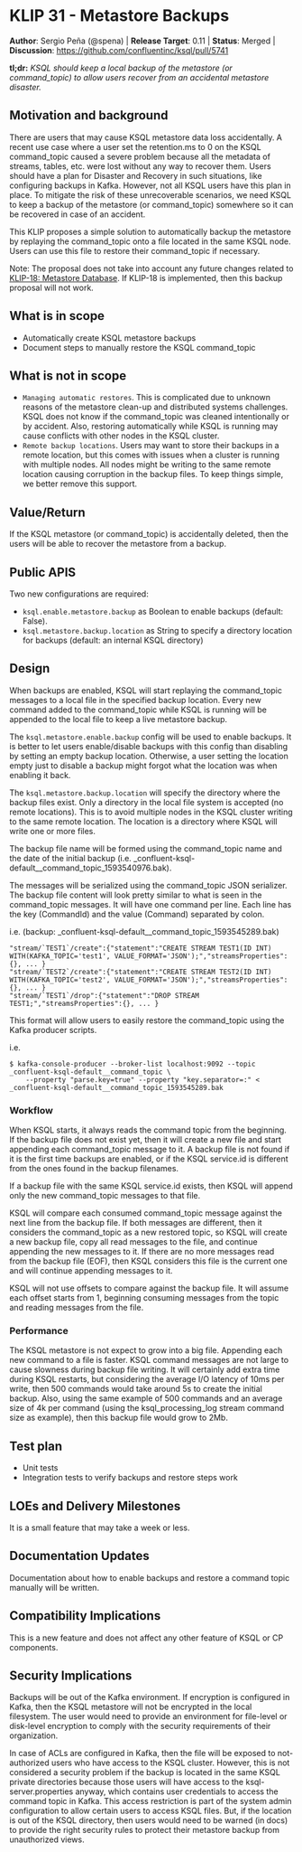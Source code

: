 # KLIP 31 - Metastore Backups

**Author**: Sergio Peña (@spena) |
**Release Target**: 0.11 |
**Status**: Merged |
**Discussion**: https://github.com/confluentinc/ksql/pull/5741

**tl;dr:** _KSQL should keep a local backup of the metastore (or command_topic) to allow users recover from an accidental
metastore disaster._

## Motivation and background

There are users that may cause KSQL metastore data loss accidentally. A recent use case where a user set the retention.ms to 0 on the KSQL command_topic caused a severe problem because all the metadata
of streams, tables, etc. were lost without any way to recover them. Users should have a plan for Disaster and Recovery in such situations, like configuring backups in Kafka. However, not all KSQL users
have this plan in place. To mitigate the risk of these unrecoverable scenarios, we need KSQL to keep a backup of the metastore (or command_topic) somewhere so it can be recovered in case of an accident.

This KLIP proposes a simple solution to automatically backup the metastore by replaying the command_topic onto a file located in the same KSQL node. Users can use this file to restore their command_topic
if necessary.

Note: The proposal does not take into account any future changes related to [KLIP-18: Metastore Database](https://github.com/confluentinc/ksql/pull/4659). If KLIP-18 is implemented, then this backup
proposal will not work.

## What is in scope

* Automatically create KSQL metastore backups
* Document steps to manually restore the KSQL command_topic

## What is not in scope

* `Managing automatic restores`. This is complicated due to unknown reasons of the metastore clean-up and distributed systems challenges. KSQL does not know if the command_topic was cleaned
  intentionally or by accident. Also, restoring automatically while KSQL is running may cause conflicts with other nodes in the KSQL cluster.
* `Remote backup locations`. Users may want to store their backups in a remote location, but this comes with issues when a cluster is running with multiple nodes. All nodes might be writing
to the same remote location causing corruption in the backup files. To keep things simple, we better remove this support.

## Value/Return

If the KSQL metastore (or command_topic) is accidentally deleted, then the users will be able to recover the metastore from a backup.

## Public APIS

Two new configurations are required:

* `ksql.enable.metastore.backup` as Boolean to enable backups (default: False).
* `ksql.metastore.backup.location` as String to specify a directory location for backups (default: an internal KSQL directory)

## Design

When backups are enabled, KSQL will start replaying the command_topic messages to a local file in the specified backup location. Every new command added to the
command_topic while KSQL is running will be appended to the local file to keep a live metastore backup.

The `ksql.metastore.enable.backup` config will be used to enable backups. It is better to let users enable/disable backups with this config than disabling by setting an empty backup location.
Otherwise, a user setting the location empty just to disable a backup might forgot what the location was when enabling it back.

The `ksql.metastore.backup.location` will specify the directory where the backup files exist. Only a directory in the local file system is accepted (no remote locations). This is to avoid multiple
nodes in the KSQL cluster writing to the same remote location. The location is a directory where KSQL will write one or more files.

The backup file name will be formed using the command_topic name and the date of the initial backup (i.e. _confluent-ksql-default__command_topic_1593540976.bak).

The messages will be serialized using the command_topic JSON serializer. The backup file content will look pretty similar to what is seen in the command_topic messages. It will have one
command per line. Each line has the key (CommandId) and the value (Command) separated by colon.

i.e. (backup: _confluent-ksql-default__command_topic_1593545289.bak)
```
"stream/`TEST1`/create":{"statement":"CREATE STREAM TEST1(ID INT) WITH(KAFKA_TOPIC='test1', VALUE_FORMAT='JSON');","streamsProperties":{}, ... }
"stream/`TEST2`/create":{"statement":"CREATE STREAM TEST2(ID INT) WITH(KAFKA_TOPIC='test2', VALUE_FORMAT='JSON');","streamsProperties":{}, ... }
"stream/`TEST1`/drop":{"statement":"DROP STREAM TEST1;","streamsProperties":{}, ... }
```

This format will allow users to easily restore the command_topic using the Kafka producer scripts.

i.e.
```
$ kafka-console-producer --broker-list localhost:9092 --topic _confluent-ksql-default__command_topic \
    --property "parse.key=true" --property "key.separator=:" < _confluent-ksql-default__command_topic_1593545289.bak
```

### Workflow

When KSQL starts, it always reads the command topic from the beginning. If the backup file does not exist yet, then it will create a new file and start appending each command_topic message to it.
A backup file is not found if it is the first time backups are enabled, or if the KSQL service.id is different from the ones found in the backup filenames.

If a backup file with the same KSQL service.id exists, then KSQL will append only the new command_topic messages to that file.

KSQL will compare each consumed command_topic message against the next line from the backup file. If both messages are different, then it considers the command_topic as a new restored
topic, so KSQL will create a new backup file, copy all read messages to the file, and continue appending the new messages to it. If there are no more messages read from the backup file (EOF),
then KSQL considers this file is the current one and will continue appending messages to it.

KSQL will not use offsets to compare against the backup file. It will assume each offset starts from 1, beginning consuming messages from the topic and reading messages from the file.

### Performance

The KSQL metastore is not expect to grow into a big file. Appending each new command to a file is faster. KSQL command messages are not large to cause slowness during backup file writing.
It will certainly add extra time during KSQL restarts, but considering the average I/O latency of 10ms per write, then 500 commands would take around 5s to create the initial backup. Also, using
the same example of 500 commands and an average size of 4k per command (using the ksql_processing_log stream command size as example), then this backup file would grow to 2Mb.

## Test plan

- Unit tests
- Integration tests to verify backups and restore steps work

## LOEs and Delivery Milestones

It is a small feature that may take a week or less.

## Documentation Updates

Documentation about how to enable backups and restore a command topic manually will be written.

## Compatibility Implications

This is a new feature and does not affect any other feature of KSQL or CP components.

## Security Implications

Backups will be out of the Kafka environment. If encryption is configured in Kafka, then the KSQL metastore will not be encrypted in the local filesystem.
The user would need to provide an environment for file-level or disk-level encryption to comply with the security requirements of their organization.

In case of ACLs are configured in Kafka, then the file will be exposed to not-authorized users who have access to the KSQL cluster.
However, this is not considered a security problem if the backup is located in the same KSQL private directories because those users will have access to the
ksql-server.properties anyway, which contains user credentials to access the command topic in Kafka. This access restriction is part of the system
admin configuration to allow certain users to access KSQL files. But, if the location is out of the KSQL directory, then users would need to be warned (in docs)
to provide the right security rules to protect their metastore backup from unauthorized views.
